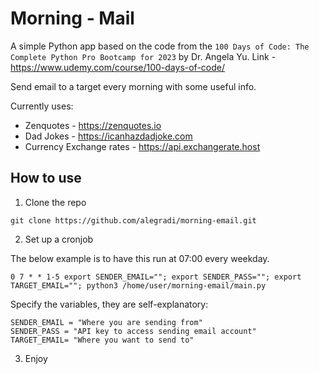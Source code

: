 # Morning - Mail

A simple Python app based on the code from the `100 Days of Code: The Complete Python Pro Bootcamp for 2023` by Dr. Angela Yu. 
Link - https://www.udemy.com/course/100-days-of-code/

Send email to a target every morning with some useful info.

Currently uses:
- Zenquotes - https://zenquotes.io
- Dad Jokes - https://icanhazdadjoke.com
- Currency Exchange rates - https://api.exchangerate.host

## How to use

1. Clone the repo
```commandline
git clone https://github.com/alegradi/morning-email.git
```

2. Set up a cronjob

The below example is to have this run at 07:00 every weekday.
```commandline
0 7 * * 1-5 export SENDER_EMAIL=""; export SENDER_PASS=""; export TARGET_EMAIL=""; python3 /home/user/morning-email/main.py
```

Specify the variables, they are self-explanatory:
```commandline
SENDER_EMAIL = "Where you are sending from"
SENDER_PASS = "API key to access sending email account"
TARGET_EMAIL= "Where you want to send to"
```

3. Enjoy
